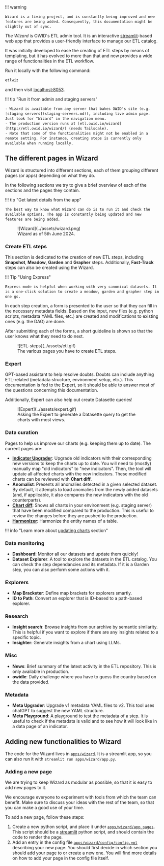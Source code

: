 !!! warning

    Wizard is a living project, and is constantly being improved and new features are being added. Consequently, this documentation might be slightly out of sync.

_The Wizard_ is OWID's ETL admin tool. It is an interactive [streamlit](https://streamlit.io/)-based web app that provides a user-friendly interface to manage our ETL catalog.

It was initially developed to ease the creating of ETL steps by means of templating, but it has evolved to more than that and now provides a wide range of functionalities in the ETL workflow.

Run it locally with the following command:

```bash
etlwiz
```

and then visit [localhost:8053](localhost:8053).

!!! tip "Run it from admin and staging servers"

    - Wizard is available from any server that bakes OWID's site (e.g. [staging servers](staging-servers.md)), including live admin page. Just look for "Wizard" in the navigation menu.
    - The production version runs at [etl.owid.io/wizard](http://etl.owid.io/wizard/) (needs Tailscale).
    - Note that some of the functionalities might not be enabled in a remote setting. For instance, creating steps is currently only available when running locally.

<!--
!!! tip "Use [different environments](environment.md)"

    If your Wizard session interacts with Grapher database (e.g. submit chart revisions), you can use `ENV_FILE` to connect to the appropriate server:

    ```
    ENV_FILE=.env.name etlwiz
    ``` -->

## The different pages in Wizard

Wizard is structured into different sections, each of them grouping different pages (or apps) depending on what they do.

In the following sections we try to give a brief overview of each of the sections and the pages they contain.

!!! tip "Get latest details from the app"

    The best way to know what Wizard can do is to run it and check the available options. The app is constantly being updated and new features are being added.

<figure markdown="span">
  ![Wizard](../assets/wizard.png)
  <figcaption>Wizard as of 5th June 2024.</figcaption>
</figure>

### Create ETL steps

This section is dedicated to the creation of new ETL steps, including **Snapshot**, **Meadow**, **Garden** and **Grapher** steps. Additionally, **Fast-Track** steps can also be created using the Wizard.

!!! Tip "Using Express"

    Express mode is helpful when working with very canonical datasets. It is a one-click solution to create a meadow, garden and grapher step in one go.

In each step creation, a form is presented to the user so that they can fill in the necessary metadata fields. Based on the input, new files (e.g. python scripts, metadata YAML files, etc.) are created and modifications to existing ones (e.g. the DAG) are done.

After submitting each of the forms, a short guideline is shown so that the user knows what they need to do next.

<figure markdown="span">
  ![ETL-steps](../assets/etl.gif)
  <figcaption>The various pages you have to create ETL steps.</figcaption>
</figure>

### Expert

GPT-based assistant to help resolve doubts. Doubts can include anything ETL-related (metadata structure, environment setup, etc.). This documentation is fed to the Expert, so it should be able to answer most of the questions concerning this documentation.

Additionally, Expert can also help out create Datasette queries!

<figure markdown="span">
  ![Expert](../assets/expert.gif)
  <figcaption>Asking the Expert to generate a Datasette query to get the charts with most views.</figcaption>
</figure>

### Data curation

Pages to help us improve our charts (e.g. keeping them up to date). The current pages are:

- [**Indicator Upgrader**](update-charts/#indicator-upgrader): Upgrade old indicators with their corresponding new versions to keep the charts up to date. You will need to (mostly) manually map "old indicators" to "new indicators". Then, the tool will update all affected charts with the new indicators. These modified charts can be reviewed with **Chart diff**.
- **Anomalist**: Presents all anomalies detected in a given selected dataset. By default, it attempts to load anomalies from the newly added datasets (and, if applicable, it also compares the new indicators with the old counterparts).
- [**Chart diff**](update-charts/#chart-diff): Shows all charts in your environment (e.g. staging server) that have been modified compared to the production. This is useful to review the changes before they are pushed to the production.
- [**Harmonizer**](harmonize-countries): Harmonize the entity names of a table.

!!! info "Learn more about [updating charts](data-work/update-charts.md) section"

### Data monitoring

- **Dashboard**: Monitor all our datasets and update them quickly!
- **Dataset Explorer**: A tool to explore the datasets in the ETL catalog. You can check the step dependancies and its metadata. If it is a Garden step, you can also perform some actions with it.

### Explorers

- **Map Bracketer**: Define map brackets for explorers smartly.
- **ID to Path**: Convert an explorer that is ID-based to a path-based explorer.

### Research

- **Insight search**: Browse insights from our archive by semantic similarity. This is helpful if you want to explore if there are any insights related to a specific topic.
- **Insighter**: Generate insights from a chart using LLMs.

### Misc

- **News**: Brief summary of the latest activity in the ETL repository. This is only available in production.
- **owidle**: Daily challenge where you have to guess the country based on the data provided.

### Metadata

- **Meta Upgrader**: Upgrade v1 metadata YAML files to v2. This tool uses chatGPT to suggest the new YAML structure.
- **Meta Playground**: A playground to test the metadata of a step. It is useful to check if the metadata is valid and to see how it will look like in a data page of an indicator.

## Adding new functionalities to Wizard

The code for the Wizard lives in [`apps/wizard`](https://github.com/owid/etl/tree/master/apps/wizard). It is a streamlit app, so you can also run it with `streamlit run apps/wizard/app.py`.

### Adding a new page

We are trying to keep Wizard as modular as possible, so that it is easy to add new pages to it.

We encourage everyone to experiment with tools from which the team can benefit. Make sure to discuss your ideas with the rest of the team, so that you can make a good use of your time.

To add a new page, follow these steps:

1. Create a new python script, and place it under [`apps/wizard/app_pages`](https://github.com/owid/etl/tree/master/apps/wizard/app_pages). This script should be a [streamlit](https://streamlit.io/) python script, and should contain the code to render the page.
2. Add an entry in the config file [`apps/wizard/config/config.yml`](https://github.com/owid/etl/blob/master/apps/wizard/config/config.yml) describing your new page. You should first decide in which section you should add your page to or create a new one. You will find more details on how to add your page in the config file itself.
